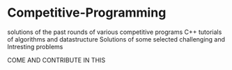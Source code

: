 # Competitive-Programming
solutions of the past rounds of various competitive programs
C++ tutorials of algorithms and datastructure
Solutions of some selected challenging and Intresting problems

COME AND CONTRIBUTE IN THIS 
